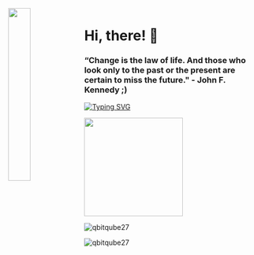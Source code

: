 <img align='left' src='!https://user-images.githubusercontent.com/105401901/211527318-4c7f25b1-09ae-4ff5-ac0e-35bedc8a77f6.png' width='30%'/> 

<h1 align="left">Hi, there! 👋</h1>

<h3 align="left">
 “Change is the law of life. And those who look only to the past or the present are certain to miss the future." - John F. Kennedy</a> ;)
</h3>

[![Typing SVG](https://readme-typing-svg.herokuapp.com?font=Fira+Code&pause=1000&width=435&lines=Notion+is+the+best+study+tool)](https://git.io/typing-svg)

<img src="https://upload.wikimedia.org/wikipedia/commons/thumb/1/1d/No_image.svg/2048px-No_image.svg.png" width="200"/>

![qbitqube27](https://github-readme-stats.vercel.app/api?username=qbitqube27&show_icons=true&theme=tokyonight&hide=["issues"])

![qbitqube27](https://github-readme-stats.vercel.app/api/top-langs?username=qbitqube27&show_icons=true&theme=tokyonight&layout=compact)
